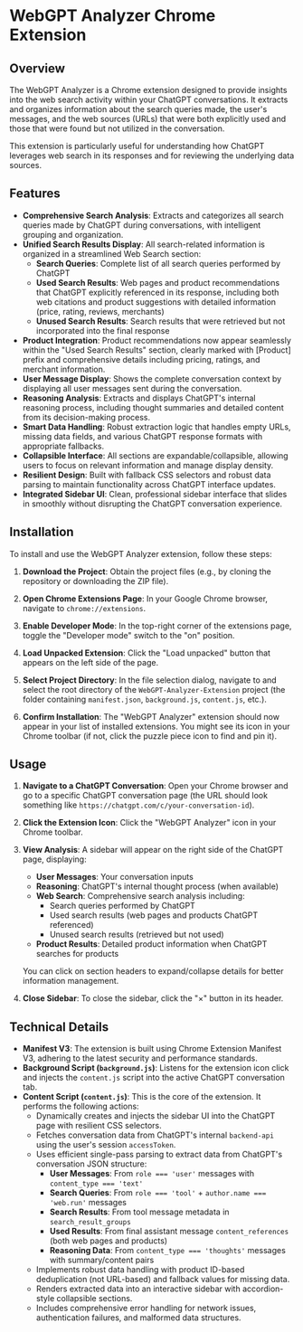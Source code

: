 # WebGPT Analyzer Chrome Extension

## Overview

The WebGPT Analyzer is a Chrome extension designed to provide insights into the web search activity within your ChatGPT conversations. It extracts and organizes information about the search queries made, the user's messages, and the web sources (URLs) that were both explicitly used and those that were found but not utilized in the conversation.

This extension is particularly useful for understanding how ChatGPT leverages web search in its responses and for reviewing the underlying data sources.

## Features

-   **Comprehensive Search Analysis**: Extracts and categorizes all search queries made by ChatGPT during conversations, with intelligent grouping and organization.
-   **Unified Search Results Display**: All search-related information is organized in a streamlined Web Search section:
    -   **Search Queries**: Complete list of all search queries performed by ChatGPT
    -   **Used Search Results**: Web pages and product recommendations that ChatGPT explicitly referenced in its response, including both web citations and product suggestions with detailed information (price, rating, reviews, merchants)
    -   **Unused Search Results**: Search results that were retrieved but not incorporated into the final response
-   **Product Integration**: Product recommendations now appear seamlessly within the "Used Search Results" section, clearly marked with [Product] prefix and comprehensive details including pricing, ratings, and merchant information.
-   **User Message Display**: Shows the complete conversation context by displaying all user messages sent during the conversation.
-   **Reasoning Analysis**: Extracts and displays ChatGPT's internal reasoning process, including thought summaries and detailed content from its decision-making process.
-   **Smart Data Handling**: Robust extraction logic that handles empty URLs, missing data fields, and various ChatGPT response formats with appropriate fallbacks.
-   **Collapsible Interface**: All sections are expandable/collapsible, allowing users to focus on relevant information and manage display density.
-   **Resilient Design**: Built with fallback CSS selectors and robust data parsing to maintain functionality across ChatGPT interface updates.
-   **Integrated Sidebar UI**: Clean, professional sidebar interface that slides in smoothly without disrupting the ChatGPT conversation experience.

## Installation

To install and use the WebGPT Analyzer extension, follow these steps:

1.  **Download the Project**: Obtain the project files (e.g., by cloning the repository or downloading the ZIP file).

2.  **Open Chrome Extensions Page**: In your Google Chrome browser, navigate to `chrome://extensions`.

3.  **Enable Developer Mode**: In the top-right corner of the extensions page, toggle the "Developer mode" switch to the "on" position.

4.  **Load Unpacked Extension**: Click the "Load unpacked" button that appears on the left side of the page.

5.  **Select Project Directory**: In the file selection dialog, navigate to and select the root directory of the `WebGPT-Analyzer-Extension` project (the folder containing `manifest.json`, `background.js`, `content.js`, etc.).

6.  **Confirm Installation**: The "WebGPT Analyzer" extension should now appear in your list of installed extensions. You might see its icon in your Chrome toolbar (if not, click the puzzle piece icon to find and pin it).

## Usage

1.  **Navigate to a ChatGPT Conversation**: Open your Chrome browser and go to a specific ChatGPT conversation page (the URL should look something like `https://chatgpt.com/c/your-conversation-id`).

2.  **Click the Extension Icon**: Click the "WebGPT Analyzer" icon in your Chrome toolbar.

3.  **View Analysis**: A sidebar will appear on the right side of the ChatGPT page, displaying:
    -   **User Messages**: Your conversation inputs
    -   **Reasoning**: ChatGPT's internal thought process (when available)
    -   **Web Search**: Comprehensive search analysis including:
        -   Search queries performed by ChatGPT
        -   Used search results (web pages and products ChatGPT referenced)
        -   Unused search results (retrieved but not used)
    -   **Product Results**: Detailed product information when ChatGPT searches for products

    You can click on section headers to expand/collapse details for better information management.

4.  **Close Sidebar**: To close the sidebar, click the "×" button in its header.

## Technical Details

-   **Manifest V3**: The extension is built using Chrome Extension Manifest V3, adhering to the latest security and performance standards.
-   **Background Script (`background.js`)**: Listens for the extension icon click and injects the `content.js` script into the active ChatGPT conversation tab.
-   **Content Script (`content.js`)**: This is the core of the extension. It performs the following actions:
    -   Dynamically creates and injects the sidebar UI into the ChatGPT page with resilient CSS selectors.
    -   Fetches conversation data from ChatGPT's internal `backend-api` using the user's session `accessToken`.
    -   Uses efficient single-pass parsing to extract data from ChatGPT's conversation JSON structure:
        -   **User Messages**: From `role === 'user'` messages with `content_type === 'text'`
        -   **Search Queries**: From `role === 'tool'` + `author.name === 'web.run'` messages
        -   **Search Results**: From tool message metadata in `search_result_groups`
        -   **Used Results**: From final assistant message `content_references` (both web pages and products)
        -   **Reasoning Data**: From `content_type === 'thoughts'` messages with summary/content pairs
    -   Implements robust data handling with product ID-based deduplication (not URL-based) and fallback values for missing data.
    -   Renders extracted data into an interactive sidebar with accordion-style collapsible sections.
    -   Includes comprehensive error handling for network issues, authentication failures, and malformed data structures.
